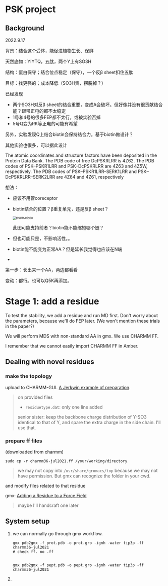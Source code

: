 # PSK project

## Background

2022.9.17

背景：结合这个受体，能促进植物生长、保鲜

天然底物：YIYTQ，五肽，两个Y上有SO3H

结构：蛋白保守；结合位点稳定（保守），一个反β sheet扣住五肽

目标：找更强的；成本降低（SO3H贵，摆脱掉？）

已经发现

- 两个SO3H对反β sheet的结合重要，变成A会破坏。但好像并没有很贡献结合能？跟带正电的都不太稳定
- 1号和4号的很多FEP都不太行，或被实验否掉
- 5号Q变为RK等正电的可能有希望

另外，实验发现Q上结合biotin会保持结合力。基于biotin做设计？

其他实验也很多，可以据此设计

The atomic coordinates and structure factors have been deposited in the Protein Data Bank. The PDB code of free DcPSKRLRR is 4Z62. The PDB codes of PSK–PSKR1LRR and PSK–DcPSKRLRR are 4Z63 and 4Z5W, respectively. The PDB codes of PSK–PSKR1LRR–SERK1LRR and PSK–DcPSKRLRR–SERK2LRR are 4Z64 and
4Z61, respectively  

想法：

- 应该不用管coreceptor

- biotin结合的位置？β重复单元，还是反β sheet？

  <img src="E:\GitHub_repo\notes\MD\PSK-PSKR.assets\PSKR-biotin.png" alt="PSKR-biotin" style="zoom:67%;" />

  此图可能支持前者？biotin能不能缩短哪个链？

- 但也可能只是，不影响活性。。

- biotin能不能变为正常AA？但是延长我觉得也应该在N端

- 

第一步：长出来一个AA，两边都看看

变动：都行。也可以Q5K再添加。



# Stage 1: add a residue

To test the stability, we add a residue and run MD first. Don't worry about the parameters, because we'll do FEP later. (We won't mention these trials in the paper?)

We will perform MDS with non-standard AA in gmx. We use CHARMM FF. 

I remember that we cannot easily import CHARMM FF in Amber.



## Dealing with novel residues

### make the topology

upload to CHARMM-GUI. [A Jerkwin example of preparation](https://jerkwin.github.io/2017/09/20/GROMACS%E9%9D%9E%E6%A0%87%E5%87%86%E6%AE%8B%E5%9F%BA%E6%95%99%E7%A8%8B2-%E8%8A%8B%E8%9E%BA%E6%AF%92%E7%B4%A0%E5%B0%8F%E8%82%BD%E5%AE%9E%E4%BE%8B/).





> on provided files
>
> - `residuetype.dat`: only one line added
>
> senior sister: keep the backbone charge distribution of Y-SO3 identical to that of Y, and spare the extra charge in the side chain. I'll use that.



### prepare ff files

(downloaded from charmm)

```shell
sudo cp -r charmm36-jul2021.ff /your/working/directory
```

> we may not copy into `/usr/share/gromacs/top` because we may not have permission. But gmx can recognize the folder in your cwd.

and modify files related to that residue

gmx: [Adding a Residue to a Force Field](https://manual.gromacs.org/current/how-to/topology.html#adding-a-residue-to-a-force-field)



> maybe I'll handcraft one later

## System setup

1. we can normally go through gmx workflow. 

   ```shell
   gmx pdb2gmx -f prot.pdb -o prot.gro -ignh -water tip3p -ff charmm36-jul2021
   # check ff. no .ff
   
   
   gmx pdb2gmx -f pept.pdb -o pept.gro -ignh -water tip3p -ff charmm36-jul2021
   ```

   

2. 







